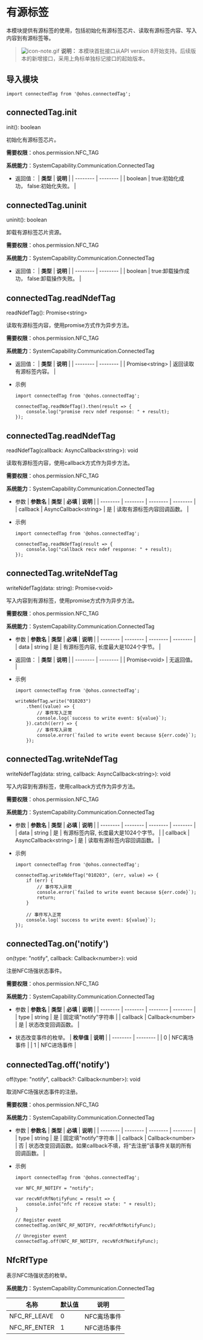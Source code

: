 # 有源标签

本模块提供有源标签的使用，包括初始化有源标签芯片、读取有源标签内容、写入内容到有源标签等。

> ![icon-note.gif](public_sys-resources/icon-note.gif) **说明：**
> 本模块首批接口从API version 8开始支持。后续版本的新增接口，采用上角标单独标记接口的起始版本。


## 导入模块

```
import connectedTag from '@ohos.connectedTag';
```


## connectedTag.init

init(): boolean

初始化有源标签芯片。

**需要权限**：ohos.permission.NFC_TAG

**系统能力**：SystemCapability.Communication.ConnectedTag

- 返回值：
  | **类型** | **说明** |
  | -------- | -------- |
  | boolean | true:初始化成功，&nbsp;false:初始化失败。 |


## connectedTag.uninit

uninit(): boolean

卸载有源标签芯片资源。

**需要权限**：ohos.permission.NFC_TAG

**系统能力**：SystemCapability.Communication.ConnectedTag

- 返回值：
  | **类型** | **说明** |
  | -------- | -------- |
  | boolean | true:卸载操作成功，&nbsp;false:卸载操作失败。 |


## connectedTag.readNdefTag

readNdefTag(): Promise&lt;string&gt;

读取有源标签内容，使用promise方式作为异步方法。

**需要权限**：ohos.permission.NFC_TAG

**系统能力**：SystemCapability.Communication.ConnectedTag

- 返回值：
  | **类型** | **说明** |
  | -------- | -------- |
  | Promise&lt;string&gt; | 返回读取有源标签内容。 |

- 示例
  ```
  import connectedTag from '@ohos.connectedTag';

  connectedTag.readNdefTag().then(result => {
      console.log("promise recv ndef response: " + result);
  });
  ```

## connectedTag.readNdefTag

readNdefTag(callback: AsyncCallback&lt;string&gt;): void

读取有源标签内容，使用callback方式作为异步方法。

**需要权限**：ohos.permission.NFC_TAG

**系统能力**：SystemCapability.Communication.ConnectedTag

- 参数
  | **参数名** | **类型** | **必填** | **说明** |
  | -------- | -------- | -------- | -------- |
  | callback | AsyncCallback&lt;string&gt; | 是 | 读取有源标签内容回调函数。 |

- 示例
  ```
  import connectedTag from '@ohos.connectedTag';
  
  connectedTag.readNdefTag(result => {
      console.log("callback recv ndef response: " + result);
  });
  ```

## connectedTag.writeNdefTag

writeNdefTag(data: string): Promise&lt;void&gt;

写入内容到有源标签，使用promise方式作为异步方法。

**需要权限**：ohos.permission.NFC_TAG

**系统能力**：SystemCapability.Communication.ConnectedTag

- 参数
  | **参数名** | **类型** | **必填** | **说明** |
  | -------- | -------- | -------- | -------- |
  | data | string | 是 | 有源标签内容, 长度最大是1024个字节。 |

- 返回值：
  | **类型** | **说明** |
  | -------- | -------- |
  | Promise&lt;void&gt; | 无返回值。 |

- 示例
  ```
  import connectedTag from '@ohos.connectedTag';
  
  writeNdefTag.write("010203")
      .then((value) => {
          // 事件写入正常
          console.log(`success to write event: ${value}`);
      }).catch((err) => {
          // 事件写入异常
          console.error(`failed to write event because ${err.code}`);
      });
  ```

## connectedTag.writeNdefTag

writeNdefTag(data: string, callback: AsyncCallback&lt;string&gt;): void

写入内容到有源标签，使用callback方式作为异步方法。

**需要权限**：ohos.permission.NFC_TAG

**系统能力**：SystemCapability.Communication.ConnectedTag

- 参数
  | **参数名** | **类型** | **必填** | **说明** |
  | -------- | -------- | -------- | -------- |
  | data | string | 是 | 有源标签内容, 长度最大是1024个字节。 |
  | callback | AsyncCallback&lt;string&gt; | 是 | 读取有源标签内容回调函数。 |

- 示例
  ```
  import connectedTag from '@ohos.connectedTag';
  
  connectedTag.writeNdefTag("010203", (err, value) => {
      if (err) {
          // 事件写入异常
          console.error(`failed to write event because ${err.code}`);
          return;
      }

      // 事件写入正常
      console.log(`success to write event: ${value}`);
  });
  ```

## connectedTag.on('notify')

on(type: "notify", callback: Callback&lt;number&gt;): void

注册NFC场强状态事件。

**需要权限**：ohos.permission.NFC_TAG

**系统能力**：SystemCapability.Communication.ConnectedTag

- 参数
  | **参数名** | **类型** | **必填** | **说明** |
  | -------- | -------- | -------- | -------- |
  | type | string | 是 | 固定填"notify"字符串 |
  | callback | Callback&lt;number&gt; | 是 | 状态改变回调函数。 |

- 状态改变事件的枚举。
  | **枚举值** | **说明** |
  | -------- | -------- |
  | 0 | NFC离场事件 |
  | 1 | NFC进场事件 |


## connectedTag.off('notify')

off(type: "notify", callback?: Callback&lt;number&gt;): void

取消NFC场强状态事件的注册。

**需要权限**：ohos.permission.NFC_TAG

**系统能力**：SystemCapability.Communication.ConnectedTag

- 参数
  | **参数名** | **类型** | **必填** | **说明** |
  | -------- | -------- | -------- | -------- |
  | type | string | 是 | 固定填"notify"字符串 |
  | callback | Callback&lt;number&gt; | 否 | 状态改变回调函数。如果callback不填，将“去注册”该事件关联的所有回调函数。 |

- 示例
  ```
  import connectedTag from '@ohos.connectedTag';
  
  var NFC_RF_NOTIFY = "notify";
  
  var recvNfcRfNotifyFunc = result => {
      console.info("nfc rf receive state: " + result);
  }
  
  // Register event
  connectedTag.on(NFC_RF_NOTIFY, recvNfcRfNotifyFunc);
  
  // Unregister event
  connectedTag.off(NFC_RF_NOTIFY, recvNfcRfNotifyFunc);
  ```

## NfcRfType

表示NFC场强状态的枚举。

**系统能力**：SystemCapability.Communication.ConnectedTag

| 名称 | 默认值 | 说明 |
| -------- | -------- | -------- |
| NFC_RF_LEAVE | 0 | NFC离场事件 |
| NFC_RF_ENTER | 1 | NFC进场事件 |
